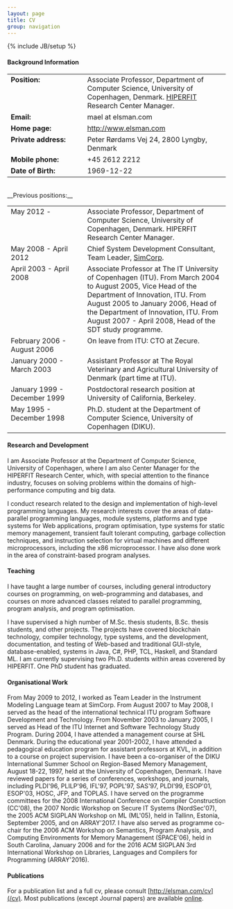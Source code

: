 ```yaml
---
layout: page
title: CV
group: navigation
---
```

{% include JB/setup %}

#### Background Information

<table border="0" width="100%" padding="5%" spacing="0">
<tr valign="top">
<td width="35%"><b>Position:</b></td><td>Associate Professor, Department of Computer Science,
University of Copenhagen, Denmark. <a href="http://www.hiperfit.dk">HIPERFIT</a>
Research Center Manager.
</td></tr>
<tr valign="top">
<td width="35%"><b>Email:</b></td><td>mael at elsman.com</td>
</tr>
<tr valign="top">
<td width="35%"><b>Home page:</b></td><td><a href="http://www.elsman.com">http://www.elsman.com</a></td>
</tr>
<tr valign="top">
<td width="35%"><b>Private address:</b></td><td>Peter Rørdams Vej 24, 2800 Lyngby, Denmark</td>
</tr>
<tr valign="top">
<td width="35%"><b>Mobile phone:</b></td><td>+45 2612 2212</td>
</tr>
<tr valign="top">
<td width="35%"><b>Date of Birth:</b></td><td>1969-12-22</td>
</tr>
</table>
<br/>
__Previous positions:__

<table border="0" width="100%" padding="5%" spacing="0">
<tr valign="top">
<td width="35%">May 2012 -</td><td>Associate Professor, Department of Computer Science, University of Copenhagen, Denmark. HIPERFIT Research Center Manager.</td>
</tr>
<tr valign="top">
<td>May 2008 - April 2012</td><td>Chief System Development Consultant, Team Leader, <a href="http://www.simcorp.com">SimCorp</a>.</td>
</tr>
<tr valign="top">
<td>April 2003 - April 2008</td><td>Associate Professor at The IT University of Copenhagen (ITU). From March 2004 to August 2005, Vice Head of the Department of Innovation, ITU. From August 2005 to January 2006, Head of the Department of Innovation, ITU. From August 2007 - April 2008, Head of the SDT study programme.</td>
</tr>
<tr valign="top">
<td>February 2006 - August 2006</td><td>On leave from ITU: CTO at Zecure.</td>
</tr>
<tr valign="top">
<td>January 2000 - March 2003</td><td>Assistant Professor at The Royal Veterinary and Agricultural University of Denmark (part time at ITU).</td>
</tr>
<tr valign="top">
<td>January 1999 - December 1999</td><td>Postdoctoral research position at University of California, Berkeley.</td>
</tr>
<tr valign="top">
<td>May 1995 - December 1998</td><td>Ph.D. student at the Department of Computer Science, University of Copenhagen (DIKU).</td>
</tr>
</table>

#### Research and Development

I am Associate Professor at the Department of Computer Science,
University of Copenhagen, where I am also Center Manager for the
HIPERFIT Research Center, which, with special attention to the finance
industry, focuses on solving problems within the domains of
high-performance computing and big data.

I conduct research related to the design and implementation of
high-level programming languages. My research interests cover
the areas of data-parallel programming languages, module systems, platforms and type systems for Web
applications, program optimisation, type systems for static memory
management, transient fault tolerant computing, garbage collection
techniques, and instruction selection for virtual machines and
different microprocessors, including the x86 microprocessor. I have
also done work in the area of constraint-based program analyses.

#### Teaching

I have taught a large number of courses, including general
introductory courses on programming, on web-programming and databases,
and courses on more advanced classes related to parallel programming,
program analysis, and program optimisation.

I have supervised a high number of M.Sc. thesis students, B.Sc. thesis
students, and other projects. The projects have covered blockchain
technology, compiler technology, type systems, and the development,
documentation, and testing of Web-based and traditional GUI-style,
database-enabled, systems in Java, C#, PHP, TCL, Haskell, and Standard
ML. I am currently supervising two Ph.D. students within areas
coverered by HIPERFIT. One PhD student has graduated.

#### Organisational Work

From May 2009 to 2012, I worked as Team Leader in the Instrument
Modeling Language team at SimCorp. From August 2007 to May 2008, I
served as the head of the international technical ITU program Software
Development and Technology. From November 2003 to January 2005, I
served as Head of the ITU Internet and Software Technology Study
Program. During 2004, I have attended a management course at SHL
Denmark. During the educational year 2001-2002, I have attended a
pedagogical education program for assistant professors at KVL, in
addition to a course on project supervision. I have been a
co-organiser of the DIKU International Summer School on Region-Based
Memory Management, August 18-22, 1997, held at the University of
Copenhagen, Denmark. I have reviewed papers for a series of
conferences, workshops, and journals, including PLDI'96, PLILP'96,
IFL'97, POPL'97, SAS'97, PLDI'99, ESOP'01, ESOP'03, HOSC, JFP, and
TOPLAS. I have served on the programme committees for the 2008
International Conference on Compiler Construction (CC'08), the 2007
Nordic Workshop on Secure IT Systems (NordSec'07), the 2005 ACM
SIGPLAN Workshop on ML (ML'05), held in Tallinn, Estonia, September
2005, and on ARRAY'2017. I have also served as programme co-chair for
the 2006 ACM Workshop on Semantics, Program Analysis, and Computing
Environments for Memory Management (SPACE'06), held in South Carolina,
January 2006 and for the 2016 ACM SIGPLAN 3rd International Workshop
on Libraries, Languages and Compilers for Programming (ARRAY'2016).

#### Publications

For a publication list and a full cv, please consult [http://elsman.com/cv](/cv).
Most publications (except Journal papers) are available [online](/papers.html).